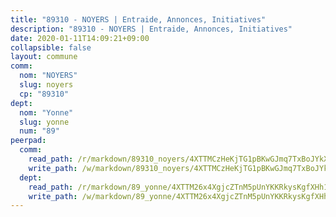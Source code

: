 ```yaml
---
title: "89310 - NOYERS | Entraide, Annonces, Initiatives"
description: "89310 - NOYERS | Entraide, Annonces, Initiatives"
date: 2020-01-11T14:09:21+09:00
collapsible: false
layout: commune
comm:
  nom: "NOYERS"
  slug: noyers
  cp: "89310"
dept:
  nom: "Yonne"
  slug: yonne
  num: "89"
peerpad:
  comm:
    read_path: /r/markdown/89310_noyers/4XTTMCzHeKjTG1pBKwGJmq7TxBoJYkXyi5EaCmHb6uXRU8kXD
    write_path: /w/markdown/89310_noyers/4XTTMCzHeKjTG1pBKwGJmq7TxBoJYkXyi5EaCmHb6uXRU8kXD-K3TgUAnxMLW1M25JLL77Cw5SjytjtpJ8GxhHV8gvS7B8Yz4xW4fAGqnJ5U4AXKnN8Xw94gmdKbkhEh26a3e3sLgvTY9mw6wv57dUfHsJJMsMHtzyGYQiwW8bLGPNhFCYbotSNYRh
  dept:
    read_path: /r/markdown/89_yonne/4XTTM26x4XgjcZTnM5pUnYKKRkysKgfXHh1wiigoPHqn9LDKB
    write_path: /w/markdown/89_yonne/4XTTM26x4XgjcZTnM5pUnYKKRkysKgfXHh1wiigoPHqn9LDKB-K3TgU4xaMVqzoRnPJNyddApuMoWvJyHL35bzooauYvdhG3MLg3ikjpoueq9BDtqVP4hJBQxpPxix2gohzXyST9tZPnEkyXpDMdHiAFpx7EU6e8WgvFk7NPsBQepM8o13bG9dyqq7
---
```


